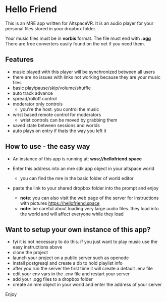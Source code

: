 # Hello Friend
This is an MRE app written for AltspaceVR. 
It is an audio player for your personal files stored in your dropbox folder.

Your music files must be in **vorbis** format.  The file must end with **.ogg**
There are free converters easily found on the net if you need them.


## Features
- music played with this player will be synchronized between all users
- there are no issues with links not working because they are your music files
- basic play/pause/skip/volume/shuffle
- auto track advance
- spread/rolloff control
- moderator only controls
  - you're the host. you control the music
- wrist based remote control for moderators
  - wrist controls can be moved by grabbing them
- saved state between sessions and worlds
- auto plays on entry if thats the way you left it

## How to use - the easy way
- An instance of this app is running at: **wss://hellofriend.space**
- Enter this address into an mre sdk app object in your altspace world
  - you can find the mre in the basic folder of world editor
- paste the link to your shared dropbox folder into the prompt and enjoy

  - **note**: you can also visit the web page of the server for instructions with pictures https://hellofriend.space
  - **note**: be careful about loading very large audio files. they load into the world and will affect everyone while they load



## Want to setup your own instance of this app?
- fyi it is not necessary to do this. if you just want to play music use the easy instructions above
- clone the project
- launch your project on a public server such as openode
- install postgresql and create a db to hold playlist info
- after you run the server the first time it will create a default .env file 
- edit your env vars in the .env file and restart your server
- add your .ogg files to a dropbox folder
- create an mre object in your world and enter the address of your server

Enjoy
